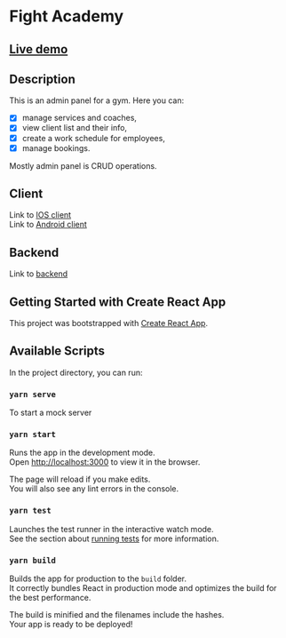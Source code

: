 # Fight Academy
## [Live demo](https://pm-fight-academy-js-web-dw4lo.ondigitalocean.app/)
## Description
This is an admin panel for a gym. Here you can: 
- [x] manage services and coaches, 
- [x] view client list and their info, 
- [x] create a work schedule for employees, 
- [x] manage bookings.

Mostly admin panel is CRUD operations.

## Client
Link to [IOS client](https://github.com/alionastarunska/PM_Fight_Academy)</br>
Link to [Android client](https://github.com/a-krasnikov/PMFightAcademy)

## Backend
Link to [backend](https://github.com/MariiaRev/PMFightAcademy_Backend)

## Getting Started with Create React App

This project was bootstrapped with [Create React App](https://github.com/facebook/create-react-app).

## Available Scripts

In the project directory, you can run:

### `yarn serve`
To start a mock server

### `yarn start`

Runs the app in the development mode.\
Open [http://localhost:3000](http://localhost:3000) to view it in the browser.

The page will reload if you make edits.\
You will also see any lint errors in the console.

### `yarn test`

Launches the test runner in the interactive watch mode.\
See the section about [running tests](https://facebook.github.io/create-react-app/docs/running-tests) for more information.

### `yarn build`

Builds the app for production to the `build` folder.\
It correctly bundles React in production mode and optimizes the build for the best performance.

The build is minified and the filenames include the hashes.\
Your app is ready to be deployed!
